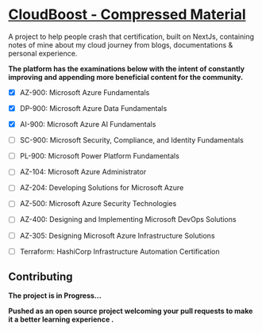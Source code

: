 # [CloudBoost - Compressed Material](https://cloud.itzyahya.tech)

 A project to help people crash that certification, built on NextJs, containing notes of mine about my cloud journey from blogs, documentations & personal experience.
 
 **The platform has the examinations below with the intent of constantly improving and appending more beneficial content for the community.**
 - [x] AZ-900: Microsoft Azure Fundamentals 
 - [x] DP-900: Microsoft Azure Data Fundamentals 
 - [x] AI-900: Microsoft Azure AI Fundamentals 
 - [ ] SC-900: Microsoft Security, Compliance, and Identity Fundamentals 
 - [ ] PL-900: Microsoft Power Platform Fundamentals 
 - [ ] AZ-104: Microsoft Azure Administrator 
 - [ ] AZ-204: Developing Solutions for Microsoft Azure 
 - [ ] AZ-500: Microsoft Azure Security Technologies 
 - [ ] AZ-400: Designing and Implementing Microsoft DevOps Solutions 
 - [ ] AZ-305: Designing Microsoft Azure Infrastructure Solutions 
 - [ ] Terraform: HashiCorp Infrastructure Automation Certification 


## Contributing
**The project is in Progress...**

**Pushed as an open source project welcoming your pull requests to make it a better learning experience .**

